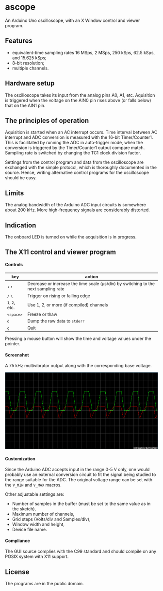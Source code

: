 # ascope
An Arduino Uno oscilloscope, with an X Window control and viewer program.

## Features
* equivalent-time sampling rates 16 MSps, 2 MSps, 250 kSps, 62.5 kSps, and 15.625 kSps;
* 8-bit resolution;
* multiple channels.

## Hardware setup
The oscilloscope takes its input from the analog pins A0, A1, etc.
Aquisition is triggered when the voltage on the AIN0 pin rises above (or
falls below) that on the AIN1 pin.

## The principles of operation
Aquisition is started when an AC interrupt occurs. Time interval between
AC interrupt and ADC conversion is measured with the 16-bit
Timer/Counter1. This is facilitated by running the ADC in auto-trigger
mode, when the conversion is triggered by the Timer/Counter1 output
compare match. Sampling rate is switched by changing the TC1 clock
division factor.

Settings from the control program and data from the oscilloscope are
exchanged with the simple protocol, which is thoroughly documented in
the source. Hence, writing alternative control programs for the
oscilloscope should be easy.

## Limits
The analog bandwidth of the Arduino ADC input circuits is somewhere
about 200 kHz. More high-frequency signals are considerably distorted.

## Indication
The onboard LED is turned on while the acquisition is in progress.

## The X11 control and viewer program
#### Controls
key            | action
---------------|-------
`↓` `↑`        | Decrease or increase the time scale (μs/div) by switching to the next sampling rate
`/` `\`        | Trigger on rising or falling edge
`1`, `2`, etc. | Use 1, 2, or more (if compiled) channels
`<space>`      | Freeze or thaw
`d`            | Dump the raw data to `stderr`
`q`            | Quit

Pressing a mouse button will show the time and voltage values under the
pointer.

#### Screenshot
A 75 kHz multivibrator output along with the corresponding base voltage.

![](docs/mv.png)

#### Customization
Since the Arduino ADC accepts input in the range 0-5 V only, one would
probably use an external conversion circuit to fit the signal being
studied to the range suitable for the ADC. The original voltage range
can be set with the `V_MIN` and `V_MAX` macros.

Other adjustable settings are:
* Number of samples in the buffer (must be set to the same value as in the sketch),
* Maximum number of channels,
* Grid steps (Volts/div and Samples/div),
* Window width and height,
* Device file name.

#### Compliance
The GUI source complies with the C99 standard and should compile on any
POSIX system with X11 support.

## License
The programs are in the public domain.
